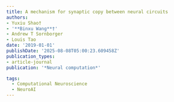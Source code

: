 ```yaml
---
title: A mechanism for synaptic copy between neural circuits
authors:
- Yuxiu Shao†
- '**Binxu Wang**†'
- Andrew T Sornborger
- Louis Tao
date: '2019-01-01'
publishDate: '2025-08-08T05:00:23.609458Z'
publication_types:
- article-journal
publication: '*Neural computation*'

tags:
  - Computational Neuroscience
  - NeuroAI
---
```

